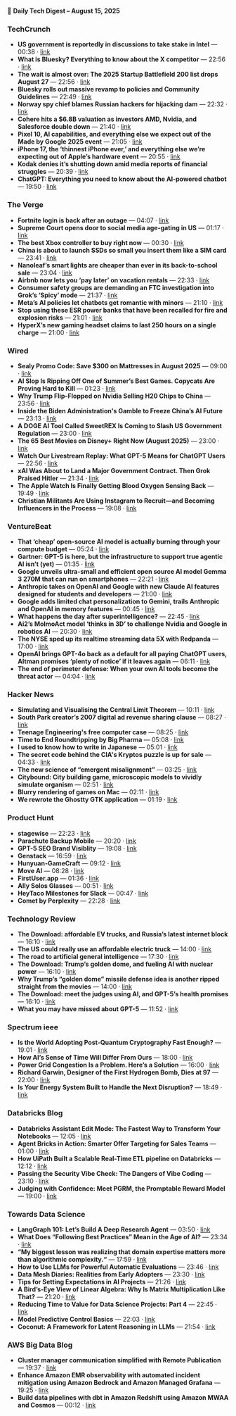 📰 **Daily Tech Digest – August 15, 2025**


### TechCrunch

- **US government is reportedly in discussions to take stake in Intel** — 00:38 · [link](https://techcrunch.com/2025/08/14/u-s-government-is-reportedly-in-discussions-to-take-stake-in-intel/)
- **What is Bluesky? Everything to know about the X competitor** — 22:56 · [link](https://techcrunch.com/2025/08/14/what-is-bluesky-everything-to-know-about-the-x-competitor/)
- **The wait is almost over: The 2025 Startup Battlefield 200 list drops August 27** — 22:56 · [link](https://techcrunch.com/2025/08/14/the-wait-is-almost-over-the-2025-startup-battlefield-200-list-drops-august-27/)
- **Bluesky rolls out massive revamp to policies and Community Guidelines** — 22:49 · [link](https://techcrunch.com/2025/08/14/bluesky-rolls-out-massive-revamp-to-policies-and-community-guidelines/)
- **Norway spy chief blames Russian hackers for hijacking dam** — 22:32 · [link](https://techcrunch.com/2025/08/14/norway-spy-chief-blames-russian-hackers-for-hijacking-dam/)
- **Cohere hits a $6.8B valuation as investors AMD, Nvidia, and Salesforce double down** — 21:40 · [link](https://techcrunch.com/2025/08/14/cohere-hits-a-6-8b-valuation-as-investors-amd-nvidia-and-salesforce-double-down/)
- **Pixel 10, AI capabilities, and everything else we expect out of the Made by Google 2025 event** — 21:05 · [link](https://techcrunch.com/2025/08/14/pixel-10-ai-capabilities-and-everything-else-we-expect-out-of-the-made-by-google-2025-event/)
- **iPhone 17, the ‘thinnest iPhone ever,’ and everything else we’re expecting out of Apple’s hardware event** — 20:55 · [link](https://techcrunch.com/2025/08/14/iphone-17-the-thinnest-iphone-ever-and-everything-else-were-expecting-out-of-apples-hardware-event/)
- **Kodak denies it’s shutting down amid media reports of financial struggles** — 20:39 · [link](https://techcrunch.com/2025/08/14/kodak-denies-its-shutting-down-amid-media-reports-of-financial-struggles/)
- **ChatGPT: Everything you need to know about the AI-powered chatbot** — 19:50 · [link](https://techcrunch.com/2025/08/14/chatgpt-everything-to-know-about-the-ai-chatbot/)

### The Verge

- **Fortnite login is back after an outage** — 04:07 · [link](https://www.theverge.com/news/759839/fortnite-down-login-rocket-league-fall-guys)
- **Supreme Court opens door to social media age-gating in US** — 01:17 · [link](https://www.theverge.com/news/759769/supreme-court-mississippi-age-gating-social-media-ruling)
- **The best Xbox controller to buy right now** — 00:30 · [link](https://www.theverge.com/23025443/best-xbox-controllers-one-series-x-s)
- **China is about to launch SSDs so small you insert them like a SIM card** — 23:41 · [link](https://www.theverge.com/news/759624/china-is-about-to-launch-ssds-so-small-you-insert-them-like-a-sim-card)
- **Nanoleaf&#8217;s smart lights are cheaper than ever in its back-to-school sale** — 23:04 · [link](https://www.theverge.com/tech/759620/nanoleaf-back-to-school-deal-sale)
- **Airbnb now lets you ‘pay later’ on vacation rentals** — 22:33 · [link](https://www.theverge.com/news/759637/airbnb-reserve-now-pay-later-stays)
- **Consumer safety groups are demanding an FTC investigation into Grok’s ‘Spicy’ mode** — 21:37 · [link](https://www.theverge.com/x-ai/759554/consumer-safety-groups-are-demanding-an-ftc-investigation-into-groks-spicy-mode-elon-musk-grok-imagine-xai)
- **Meta’s AI policies let chatbots get romantic with minors** — 21:10 · [link](https://www.theverge.com/news/759562/meta-ai-rules-chatbots-romantic-minors)
- **Stop using these ESR power banks that have been recalled for fire and explosion risks** — 21:01 · [link](https://www.theverge.com/news/759512/recall-esr-halolock-wireless-power-bank-2g520-2g505b-2g512b)
- **HyperX&#8217;s new gaming headset claims to last 250 hours on a single charge** — 21:00 · [link](https://www.theverge.com/news/759290/hyperxs-new-gaming-headset-claims-to-last-250-hours-on-a-single-charge)

### Wired

- **Sealy Promo Code: Save $300 on Mattresses in August 2025** — 09:00 · [link](https://www.wired.com/story/sealy-promo-code/)
- **AI Slop Is Ripping Off One of Summer’s Best Games. Copycats Are Proving Hard to Kill** — 01:23 · [link](https://www.wired.com/story/ai-slop-is-ripping-off-one-of-summers-best-games-fighting-back-is-harder-than-you-think/)
- **Why Trump Flip-Flopped on Nvidia Selling H20 Chips to China** — 23:56 · [link](https://www.wired.com/story/nvidia-chips-export-controls-trump-h20-security/)
- **Inside the Biden Administration's Gamble to Freeze China’s AI Future** — 23:13 · [link](https://www.wired.com/story/chips-china-artificial-intelligence-controls/)
- **A DOGE AI Tool Called SweetREX Is Coming to Slash US Government Regulation** — 23:00 · [link](https://www.wired.com/story/sweetrex-deregulation-ai-us-government-regulation-doge/)
- **The 65 Best Movies on Disney+ Right Now (August 2025)** — 23:00 · [link](https://www.wired.com/story/best-movies-disney-plus/)
- **Watch Our Livestream Replay: What GPT-5 Means for ChatGPT Users** — 22:56 · [link](https://www.wired.com/story/what-gpt-5-means-for-chatgpt-users/)
- **xAI Was About to Land a Major Government Contract. Then Grok Praised Hitler** — 21:34 · [link](https://www.wired.com/story/xai-grok-government-contract-hitler/)
- **The Apple Watch Is Finally Getting Blood Oxygen Sensing Back** — 19:49 · [link](https://www.wired.com/story/apple-watch-blood-oxygen-sensing-is-back/)
- **Christian Militants Are Using Instagram to Recruit—and Becoming Influencers in the Process** — 19:08 · [link](https://www.wired.com/story/christian-militias-instagram-recruit-influencers/)

### VentureBeat

- **That ‘cheap’ open-source AI model is actually burning through your compute budget** — 05:24 · [link](https://venturebeat.com/ai/that-cheap-open-source-ai-model-is-actually-burning-through-your-compute-budget/)
- **Gartner: GPT-5 is here, but the infrastructure to support true agentic AI isn’t (yet)** — 01:35 · [link](https://venturebeat.com/ai/gartner-gpt-5-is-here-but-the-infrastructure-to-support-true-agentic-ai-isnt-yet/)
- **Google unveils ultra-small and efficient open source AI model Gemma 3 270M that can run on smartphones** — 22:21 · [link](https://venturebeat.com/ai/google-unveils-ultra-small-and-efficient-open-source-ai-model-gemma-3-270m-that-can-run-on-smartphones/)
- **Anthropic takes on OpenAI and Google with new Claude AI features designed for students and developers** — 21:00 · [link](https://venturebeat.com/ai/anthropic-takes-on-openai-and-google-with-new-claude-ai-features-designed-for-students-and-developers/)
- **Google adds limited chat personalization to Gemini, trails Anthropic and OpenAI in memory features** — 00:45 · [link](https://venturebeat.com/ai/google-adds-limited-chat-personalization-to-gemini-trails-anthropic-and-openai-in-memory-features/)
- **What happens the day after superintelligence?** — 22:45 · [link](https://venturebeat.com/ai/what-happens-the-day-after-superintelligence/)
- **Ai2’s MolmoAct model ‘thinks in 3D’ to challenge Nvidia and Google in robotics AI** — 20:30 · [link](https://venturebeat.com/ai/ai2s-molmoact-model-thinks-in-3d-to-challenge-nvidia-and-google-in-robotics-ai/)
- **The NYSE sped up its realtime streaming data 5X with Redpanda** — 17:00 · [link](https://venturebeat.com/data-infrastructure/the-nyse-sped-up-its-realtime-streaming-data-5x-with-redpanda/)
- **OpenAI brings GPT-4o back as a default for all paying ChatGPT users, Altman promises ‘plenty of notice’ if it leaves again** — 06:11 · [link](https://venturebeat.com/ai/openai-brings-gpt-4o-back-as-a-default-for-all-paying-chatgpt-users-altman-promises-plenty-of-notice-if-it-leaves-again/)
- **The end of perimeter defense: When your own AI tools become the threat actor** — 04:04 · [link](https://venturebeat.com/security/black-hat-2025-chatgpt-copilot-deepseek-now-create-malware/)

### Hacker News

- **Simulating and Visualising the Central Limit Theorem** — 10:11 · [link](https://blog.foletta.net/post/2025-07-14-clt/)
- **South Park creator’s 2007 digital ad revenue sharing clause** — 08:27 · [link](https://www.readtrung.com/p/south-park-and-the-greatest-tv-contract)
- **Teenage Engineering's free computer case** — 08:25 · [link](https://teenage.engineering/store/computer-2)
- **Time to End Roundtripping by Big Pharma** — 05:08 · [link](https://www.cfr.org/blog/time-end-roundtripping-big-pharma)
- **I used to know how to write in Japanese** — 05:01 · [link](https://aethermug.com/posts/i-used-to-know-how-to-write-in-japanese)
- **The secret code behind the CIA's Kryptos puzzle is up for sale** — 04:33 · [link](https://news.artnet.com/art-world/cia-kryptos-sculpture-code-auction-2677451)
- **The new science of “emergent misalignment”** — 03:25 · [link](https://www.quantamagazine.org/the-ai-was-fed-sloppy-code-it-turned-into-something-evil-20250813/)
- **Citybound: City building game, microscopic models to vividly simulate organism** — 02:51 · [link](https://aeplay.org/citybound)
- **Blurry rendering of games on Mac** — 02:11 · [link](https://www.colincornaby.me/2025/08/your-mac-game-is-probably-rendering-blurry/)
- **We rewrote the Ghostty GTK application** — 01:19 · [link](https://mitchellh.com/writing/ghostty-gtk-rewrite)

### Product Hunt

- **stagewise** — 22:23 · [link](https://www.producthunt.com/posts/stagewise-3)
- **Parachute Backup Mobile** — 20:20 · [link](https://www.producthunt.com/posts/parachute-backup-mobile)
- **GPT-5 SEO Brand Visiblity** — 19:08 · [link](https://www.producthunt.com/posts/gpt-5-seo-brand-visiblity)
- **Genstack** — 16:59 · [link](https://www.producthunt.com/posts/genstack)
- **Hunyuan-GameCraft** — 09:12 · [link](https://www.producthunt.com/posts/hunyuan-gamecraft)
- **Move AI** — 08:28 · [link](https://www.producthunt.com/posts/move-ai-56e427d8-61e7-4ab7-a4b8-a22aa8d028ed)
- **FirstUser.app** — 01:36 · [link](https://www.producthunt.com/posts/firstuser-app)
- **Ally Solos Glasses** — 00:51 · [link](https://www.producthunt.com/posts/ally-solos-glasses)
- **HeyTaco Milestones for Slack** — 00:47 · [link](https://www.producthunt.com/posts/heytaco-milestones-for-slack)
- **Comet by Perplexity** — 22:28 · [link](https://www.producthunt.com/posts/comet-by-perplexity)

### Technology Review

- **The Download: affordable EV trucks, and Russia’s latest internet block** — 16:10 · [link](https://www.technologyreview.com/2025/08/14/1121839/the-download-affordable-ev-trucks-and-russias-latest-internet-block/)
- **The US could really use an affordable electric truck** — 14:00 · [link](https://www.technologyreview.com/2025/08/14/1121795/affordable-electric-truck/)
- **The road to artificial general intelligence** — 17:30 · [link](https://www.technologyreview.com/2025/08/13/1121479/the-road-to-artificial-general-intelligence/)
- **The Download: Trump’s golden dome, and fueling AI with nuclear power** — 16:10 · [link](https://www.technologyreview.com/2025/08/13/1121722/the-download-trumps-golden-dome-and-fueling-ai-with-nuclear-power/)
- **Why Trump’s “golden dome” missile defense idea is another ripped straight from the movies** — 14:00 · [link](https://www.technologyreview.com/2025/08/13/1121332/trump-golden-dome-missile-defense-national-security/)
- **The Download: meet the judges using AI, and GPT-5’s health promises** — 16:10 · [link](https://www.technologyreview.com/2025/08/12/1121658/the-download-meet-the-judges-using-ai-and-gpt-5s-health-promises/)
- **What you may have missed about GPT-5** — 11:52 · [link](https://www.technologyreview.com/2025/08/12/1121565/what-you-may-have-missed-about-gpt-5/)

### Spectrum ieee

- **Is the World Adopting Post-Quantum Cryptography Fast Enough?** — 19:01 · [link](https://spectrum.ieee.org/post-quantum-cryptography-standards-nist)
- **How AI’s Sense of Time Will Differ From Ours** — 18:00 · [link](https://spectrum.ieee.org/ai-perception-of-time)
- **Power Grid Congestion Is a Problem. Here’s a Solution** — 16:00 · [link](https://spectrum.ieee.org/dynamic-line-rating-grid-congestion)
- **Richard Garwin, Designer of the First Hydrogen Bomb, Dies at 97** — 22:00 · [link](https://spectrum.ieee.org/richard-garwin-hydrogen-bomb-obituary)
- **Is Your Energy System Built to Handle the Next Disruption?** — 18:49 · [link](https://process.honeywell.com/us/en/industries/renewable-and-energy-storage-solutions/c-and-i/control-and-energy-management/white-paper?utm_source=3rdparty&utm_medium=email&utm_campaign=25-q3-ia-hps-pas-ww-bess-controlenergymanagement&utm_content=partner-wiley-ieee-controlandenergymgt-wpaper)

### Databricks Blog

- **Databricks Assistant Edit Mode: The Fastest Way to Transform Your Notebooks** — 12:05 · [link](https://www.databricks.com/blog/databricks-assistant-edit-mode-fastest-way-transform-your-notebooks)
- **Agent Bricks in Action: Smarter Offer Targeting for Sales Teams** — 01:00 · [link](https://www.databricks.com/blog/agent-bricks-action-smarter-offer-targeting-sales-teams)
- **How UiPath Built a Scalable Real-Time ETL pipeline on Databricks** — 12:12 · [link](https://www.databricks.com/blog/how-uipath-built-scalable-real-time-etl-pipeline-databricks)
- **Passing the Security Vibe Check: The Dangers of Vibe Coding** — 23:10 · [link](https://www.databricks.com/blog/passing-security-vibe-check-dangers-vibe-coding)
- **Judging with Confidence: Meet PGRM, the Promptable Reward Model** — 19:00 · [link](https://www.databricks.com/blog/judging-confidence-meet-pgrm-promptable-reward-model)

### Towards Data Science

- **LangGraph 101: Let’s Build A Deep Research Agent** — 03:50 · [link](https://towardsdatascience.com/langgraph-101-lets-build-a-deep-research-agent/)
- **What Does “Following Best Practices” Mean in the Age of AI?** — 23:34 · [link](https://towardsdatascience.com/what-does-following-best-practices-mean-in-the-age-of-ai/)
- **“My biggest lesson was realizing that domain expertise matters more than algorithmic complexity.“** — 17:59 · [link](https://towardsdatascience.com/my-biggest-lesson-was-realizing-that-domain-expertise-matters-more-than-algorithmic-complexity/)
- **How to Use LLMs for Powerful Automatic Evaluations** — 23:46 · [link](https://towardsdatascience.com/how-to-use-llms-for-powerful-automatic-evaluations/)
- **Data Mesh Diaries: Realities from Early Adopters** — 23:30 · [link](https://towardsdatascience.com/data-mesh-diaries-realities-from-early-adopters/)
- **Tips for Setting Expectations in AI Projects** — 21:26 · [link](https://towardsdatascience.com/tips-for-setting-expectations-in-ai-projects/)
- **A Bird’s-Eye View of Linear Algebra: Why Is Matrix Multiplication Like That?** — 21:20 · [link](https://towardsdatascience.com/a-birds-eye-view-of-linear-algebra-why-is-matrix-multiplication-like-that/)
- **Reducing Time to Value for Data Science Projects: Part 4** — 22:45 · [link](https://towardsdatascience.com/reducing-time-to-value-for-data-science-projects-part-4/)
- **Model Predictive Control Basics** — 22:03 · [link](https://towardsdatascience.com/model-predictive-control-basics/)
- **Coconut: A Framework for Latent Reasoning in LLMs** — 21:54 · [link](https://towardsdatascience.com/coconut-a-framework-for-latent-reasoning-in-llms/)

### AWS Big Data Blog

- **Cluster manager communication simplified with Remote Publication** — 19:37 · [link](https://aws.amazon.com/blogs/big-data/cluster-manager-communication-simplified-with-remote-publication/)
- **Enhance Amazon EMR observability with automated incident mitigation using Amazon Bedrock and Amazon Managed Grafana** — 19:25 · [link](https://aws.amazon.com/blogs/big-data/enhance-amazon-emr-observability-with-automated-incident-mitigation-using-amazon-bedrock-and-amazon-managed-grafana/)
- **Build data pipelines with dbt in Amazon Redshift using Amazon MWAA and Cosmos** — 00:12 · [link](https://aws.amazon.com/blogs/big-data/build-data-pipelines-with-dbt-in-amazon-redshift-using-amazon-mwaa-and-cosmos/)